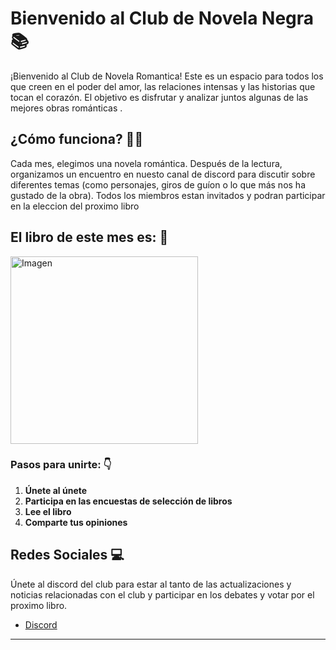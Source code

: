 # Bienvenido al Club de Novela Negra 📚

¡Bienvenido al Club de Novela Romantica! Este es un espacio para todos los que creen en el poder del amor, las relaciones intensas y las historias que tocan el corazón. El objetivo es disfrutar y analizar juntos algunas de las mejores obras románticas .

## ¿Cómo funciona? 🤔💭

Cada mes, elegimos una novela romántica. Después de la lectura, organizamos un encuentro en nuesto canal de discord para discutir sobre diferentes temas (como  personajes, giros de guíon o lo que más nos ha gustado de la obra). Todos los miembros estan invitados y podran participar en la eleccion del proximo libro

## El libro de este mes es: 📖
<img src="libro_del_mes.jpg" width="300" alt="Imagen">


### Pasos para unirte: 👇

1. **Únete al únete**
2. **Participa en las encuestas de selección de libros**
3. **Lee el libro**
4. **Comparte tus opiniones**

## Redes Sociales 💻

Únete al discord del club para estar al tanto de las actualizaciones y noticias relacionadas con el club y participar en los debates y votar por el proximo libro.

- [Discord](https://discord.com/)

---
